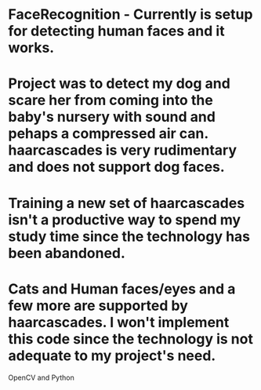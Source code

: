 # FaceRecognition - Currently is setup for detecting human faces and it works.
# Project was to detect my dog and scare her from coming into the baby's nursery with sound and pehaps a compressed air can. haarcascades is very rudimentary and does not support dog faces.
# Training a new set of haarcascades isn't a productive way to spend my study time since the technology has been abandoned.
# Cats and Human faces/eyes and a few more are supported by haarcascades. I won't implement this code since the technology is not adequate to my project's need.
 OpenCV and Python
